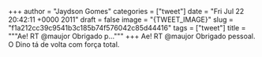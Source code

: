 
+++
author = "Jaydson Gomes"
categories = ["tweet"]
date = "Fri Jul 22 20:42:11 +0000 2011"
draft = false
image = "{TWEET_IMAGE}"
slug = "f1a212cc39c9541b3c185b74f576042c85d44416"
tags = ["tweet"]
title = """Ae! RT @maujor Obrigado p..."""
+++
Ae! RT @maujor Obrigado pessoal. O Dino tá de volta com força total.
